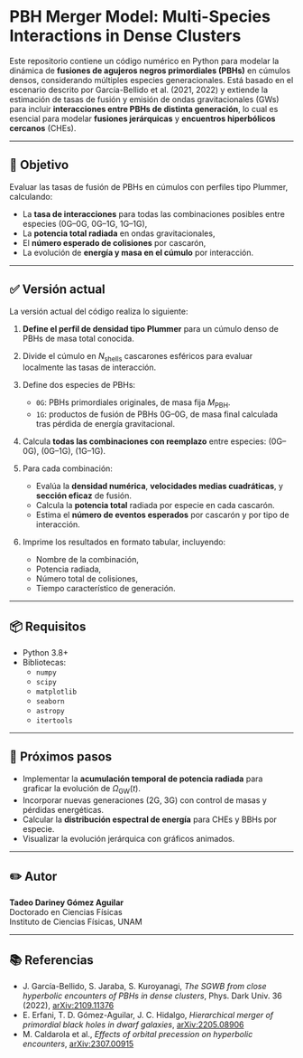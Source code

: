 # PBH Merger Model: Multi-Species Interactions in Dense Clusters

Este repositorio contiene un código numérico en Python para modelar la dinámica de **fusiones de agujeros negros primordiales (PBHs)** en cúmulos densos, considerando múltiples especies generacionales. Está basado en el escenario descrito por García-Bellido et al. (2021, 2022) y extiende la estimación de tasas de fusión y emisión de ondas gravitacionales (GWs) para incluir **interacciones entre PBHs de distinta generación**, lo cual es esencial para modelar **fusiones jerárquicas** y **encuentros hiperbólicos cercanos** (CHEs).

---

## 🎯 Objetivo

Evaluar las tasas de fusión de PBHs en cúmulos con perfiles tipo Plummer, calculando:

- La **tasa de interacciones** para todas las combinaciones posibles entre especies (0G–0G, 0G–1G, 1G–1G),
- La **potencia total radiada** en ondas gravitacionales,
- El **número esperado de colisiones** por cascarón,
- La evolución de **energía y masa en el cúmulo** por interacción.

---

## ✅ Versión actual

La versión actual del código realiza lo siguiente:

1. **Define el perfil de densidad tipo Plummer** para un cúmulo denso de PBHs de masa total conocida.
2. Divide el cúmulo en $N_\text{shells}$ cascarones esféricos para evaluar localmente las tasas de interacción.
3. Define dos especies de PBHs:
   - `0G`: PBHs primordiales originales, de masa fija $M_\text{PBH}$.
   - `1G`: productos de fusión de PBHs 0G–0G, de masa final calculada tras pérdida de energía gravitacional.
4. Calcula **todas las combinaciones con reemplazo** entre especies: (0G–0G), (0G–1G), (1G–1G).
5. Para cada combinación:
   - Evalúa la **densidad numérica**, **velocidades medias cuadráticas**, y **sección eficaz** de fusión.
   - Calcula la **potencia total** radiada por especie en cada cascarón.
   - Estima el **número de eventos esperados** por cascarón y por tipo de interacción.

6. Imprime los resultados en formato tabular, incluyendo:
   - Nombre de la combinación,
   - Potencia radiada,
   - Número total de colisiones,
   - Tiempo característico de generación.

---

## 📦 Requisitos

- Python 3.8+
- Bibliotecas:
  - `numpy`
  - `scipy`
  - `matplotlib`
  - `seaborn`
  - `astropy`
  - `itertools`

---

## 📍 Próximos pasos

- Implementar la **acumulación temporal de potencia radiada** para graficar la evolución de $\Omega_{\mathrm{GW}}(t)$.
- Incorporar nuevas generaciones (2G, 3G) con control de masas y pérdidas energéticas.
- Calcular la **distribución espectral de energía** para CHEs y BBHs por especie.
- Visualizar la evolución jerárquica con gráficos animados.

---

## ✏️ Autor

**Tadeo Dariney Gómez Aguilar**  
Doctorado en Ciencias Físicas  
Instituto de Ciencias Físicas, UNAM

---

## 📚 Referencias

- J. García-Bellido, S. Jaraba, S. Kuroyanagi, *The SGWB from close hyperbolic encounters of PBHs in dense clusters*, Phys. Dark Univ. 36 (2022), [arXiv:2109.11376](https://arxiv.org/abs/2109.11376)
- E. Erfani, T. D. Gómez-Aguilar, J. C. Hidalgo, *Hierarchical merger of primordial black holes in dwarf galaxies*, [arXiv:2205.08906](https://arxiv.org/abs/2205.08906)
- M. Caldarola et al., *Effects of orbital precession on hyperbolic encounters*, [arXiv:2307.00915](https://arxiv.org/abs/2307.00915)

